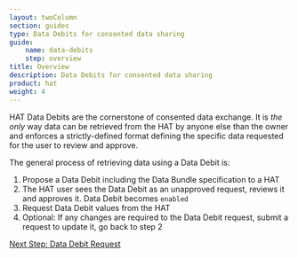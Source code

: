 ```yaml
---
layout: twoColumn
section: guides
type: Data Debits for consented data sharing
guide: 
    name: data-debits
    step: overview
title: Overview
description: Data Debits for consented data sharing
product: hat
weight: 4
---
```


HAT Data Debits are the cornerstone of consented data exchange. It is _the only_ way data can be retrieved from the HAT by anyone else than the owner and enforces a strictly-defined format defining the specific data requested for the user to review and approve.

The general process of retrieving data using a Data Debit is:

1. Propose a Data Debit including the Data Bundle specification to a HAT
2. The HAT user sees the Data Debit as an unapproved request, reviews it and approves it. Data Debit becomes `enabled`
3. Request Data Debit values from the HAT
4. Optional: If any changes are required to the Data Debit request, submit a request to update it, go back to step 2

<nav class="pager-nav">
<a href="" style="display:none;"></a>
<a href="01-data-debit-proposal.html">Next Step: Data Debit Request</a>
</nav>
